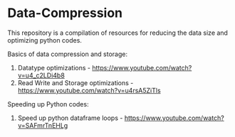 # Data-Compression
This repository is a compilation of resources for reducing the data size and optimizing python codes.

Basics of data compression and storage:
1. Datatype optimizations - https://www.youtube.com/watch?v=u4_c2LDi4b8
2. Read Write and Storage optimizations - https://www.youtube.com/watch?v=u4rsA5ZiTls

Speeding up Python codes:
1. Speed up python dataframe loops - https://www.youtube.com/watch?v=SAFmrTnEHLg
